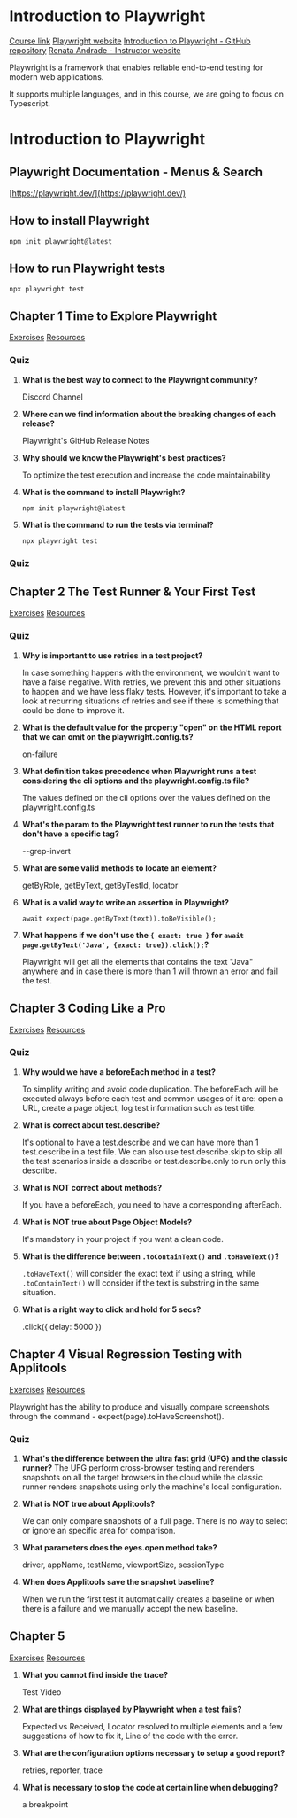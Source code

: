 # Introduction to Playwright

[Course link](https://testautomationu.applitools.com/playwright-intro/)
[Playwright website](https://playwright.dev/)
[Introduction to Playwright - GitHub repository](https://github.com/raptatinha/tau-introduction-to-playwright)
[Renata Andrade - Instructor website](https://testingwithrenata.com/)


Playwright is a framework that enables reliable end-to-end testing for modern web applications.

It supports multiple languages, and in this course, we are going to focus on Typescript.

# Introduction to Playwright
## Playwright Documentation - Menus & Search
[https://playwright.dev/](https://playwright.dev/)

## How to install Playwright
`npm init playwright@latest`

## How to run Playwright tests
`npx playwright test`

## Chapter 1 Time to Explore Playwright
[Exercises](exercises/chapter1.md)
[Resources](extra-resources/chapter1.md)

### Quiz
1. **What is the best way to connect to the Playwright community?**

   Discord Channel

2. **Where can we find information about the breaking changes of each release?**

   Playwright's GitHub Release Notes

3. **Why should we know the Playwright's best practices?**

   To optimize the test execution and increase the code maintainability

4. **What is the command to install Playwright?**

   `npm init playwright@latest`

5. **What is the command to run the tests via terminal?**

   `npx playwright test`


### Quiz

## Chapter 2 The Test Runner & Your First Test
[Exercises](exercises/chapter2.md)
[Resources](extra-resources/chapter2.md)

### Quiz
1. **Why is important to use retries in a test project?**
   
   In case something happens with the environment, we wouldn't want to have a false negative. With retries, we prevent this and other situations to happen and we have less flaky tests. However, it's important to take a look at recurring situations of retries and see if there is something that could be done to improve it.

2. **What is the default value for the property "open" on the HTML report that we can omit on the playwright.config.ts?**
   
   on-failure

3. **What definition takes precedence when Playwright runs a test considering the cli options and the playwright.config.ts file?**
   
   The values defined on the cli options over the values defined on the playwright.config.ts

4. **What's the param to the Playwright test runner to run the tests that don't have a specific tag?**
   
   --grep-invert

5. **What are some valid methods to locate an element?**
   
   getByRole, getByText, getByTestId, locator

6. **What is a valid way to write an assertion in Playwright?**
   
   `await expect(page.getByText(text)).toBeVisible();`

7. **What happens if we don't use the `{ exact: true }` for `await page.getByText('Java', {exact: true}).click();`?**

   Playwright will get all the elements that contains the text "Java" anywhere and in case there is more than 1 will thrown an error and fail the test.

## Chapter 3 Coding Like a Pro
[Exercises](exercises/chapter3.md)
[Resources](extra-resources/chapter3.md)

### Quiz
1. **Why would we have a beforeEach method in a test?**

   To simplify writing and avoid code duplication. The beforeEach will be executed always before each test and common usages of it are: open a URL, create a page object, log test information such as test title.

2. **What is correct about test.describe?**

   It's optional to have a test.describe and we can have more than 1 test.describe in a test file. We can also use test.describe.skip to skip all the test scenarios inside a describe or test.describe.only to run only this describe.

3. **What is NOT correct about methods?**

   If you have a beforeEach, you need to have a corresponding afterEach.

4. **What is NOT true about Page Object Models?**

   It's mandatory in your project if you want a clean code.

5. **What is the difference between `.toContainText()` and `.toHaveText()`?**

   `.toHaveText()` will consider the exact text if using a string, while `.toContainText()` will consider if the text is substring in the same situation.

6. **What is a right way to click and hold for 5 secs?**

   .click({ delay: 5000 })

## Chapter 4 Visual Regression Testing with Applitools
[Exercises](exercises/chapter4.md)
[Resources](extra-resources/chapter4.md)

Playwright has the ability to produce and visually compare screenshots through the command - expect(page).toHaveScreenshot().

### Quiz
1. **What's the difference between the ultra fast grid (UFG) and the classic runner?**
   The UFG perform cross-browser testing and rerenders snapshots on all the target browsers in the cloud while the classic runner renders snapshots using only the machine's local configuration.
   
2. **What is NOT true about Applitools?**
   
   We can only compare snapshots of a full page. There is no way to select or ignore an specific area for comparison.
   
3. **What parameters does the eyes.open method take?**

   driver, appName, testName, viewportSize, sessionType

4. **When does Applitools save the snapshot baseline?**

   When we run the first test it automatically creates a baseline or when there is a failure and we manually accept the new baseline.

## Chapter 5
[Exercises](exercises/chapter5.md)
[Resources](extra-resources/chapter5.md)

1. **What you cannot find inside the trace?**
   
   Test Video
  
2. **What are things displayed by Playwright when a test fails?**

   Expected vs Received, Locator resolved to multiple elements and a few suggestions of how to fix it, Line of the code with the error.
   
3. **What are the configuration options necessary to setup a good report?**

   retries, reporter, trace
   
4. **What is necessary to stop the code at certain line when debugging?**

   a breakpoint
   